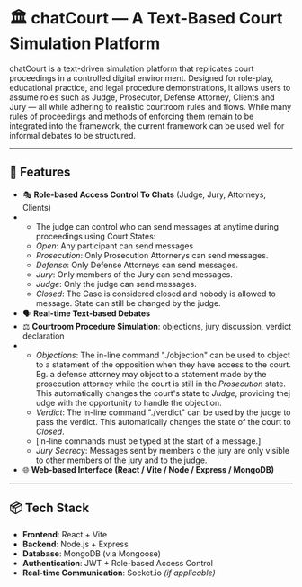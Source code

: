 # 🏛️ chatCourt — A Text-Based Court Simulation Platform

chatCourt is a text-driven simulation platform that replicates court proceedings in a controlled digital environment. Designed for role-play, educational practice, and legal procedure demonstrations, it allows users to assume roles such as Judge, Prosecutor, Defense Attorney, Clients and Jury — all while adhering to realistic courtroom rules and flows.
While many rules of proceedings and methods of enforcing them remain to be integrated into the framework, the current framework can be used well for informal debates to be structured.

---

## 📌 Features

- 🎭 **Role-based Access Control To Chats** (Judge, Jury, Attorneys, Clients)
- - The judge can control who can send messages at anytime during proceedings using Court States:
  - *Open*: Any participant can send messages
  - *Prosecution*: Only Prosecution Attornerys can send messages.
  - *Defense*: Only Defense Attorneys can send messages.
  - *Jury*: Only members of the Jury can send messages.
  - *Judge*: Only the judge can send messages.
  - *Closed*: The Case is considered closed and nobody is allowed to message. State can still be changed by the judge.
- 🗣️ **Real-time Text-based Debates**
- ⚖️ **Courtroom Procedure Simulation**: objections, jury discussion, verdict declaration
- - *Objections*: The in-line command "./objection" can be used to object to a statement of the opposition when they have access to the court. Eg. a defense attorney may object to a statement made by the prosecution attorney while the court is still in the *Prosecution* state. This automatically changes the court's state to *Judge*, providing thej udge with the opportunity to handle the objection.
  - *Verdict*: The in-line command "./verdict" can be used by the judge to pass the verdict. This automatically changes the state of the court to *Closed*.
  - [in-line commands must be typed at the start of a message.]
  - *Jury Secrecy*: Messages sent by members o the jury are only visible to other members of the jury and to the judge.
- 🌐 **Web-based Interface (React / Vite / Node / Express / MongoDB)**

---

## 📦 Tech Stack

- **Frontend**: React + Vite
- **Backend**: Node.js + Express
- **Database**: MongoDB (via Mongoose)
- **Authentication**: JWT + Role-based Access Control
- **Real-time Communication**: Socket.io *(if applicable)*
